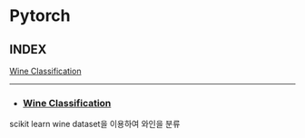 # Pytorch   
## INDEX   
[Wine Classification](#wine-classification)   




---
* ### [Wine Classification](https://github.com/ejcho3792/TIL/blob/master/pytorch/sklearn_wine.ipynb)
scikit learn wine dataset을 이용하여 와인을 분류   


